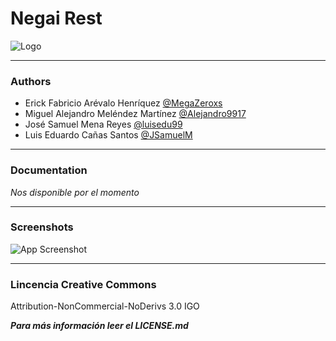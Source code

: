 # Negai Rest


![Logo](https://i.imgur.com/YnRSN3q.jpg)


-------
### Authors
- Erick Fabricio Arévalo Henríquez [@MegaZeroxs](https://github.com/MegaZeroxs)
- Miguel Alejandro Meléndez Martínez [@Alejandro9917](https://github.com/Alejandro9917)
- José Samuel Mena Reyes [@luisedu99](https://github.com/luisedu99)
- Luis Eduardo Cañas Santos [@JSamuelM](https://github.com/JSamuelM)


-------
### Documentation
*Nos disponible por el momento*

  
-------
### Screenshots
![App Screenshot](https://i.imgur.com/1s3IcBD.png)


-------
### Lincencia Creative Commons
Attribution-NonCommercial-NoDerivs 3.0 IGO

***Para más información leer el LICENSE.md***
